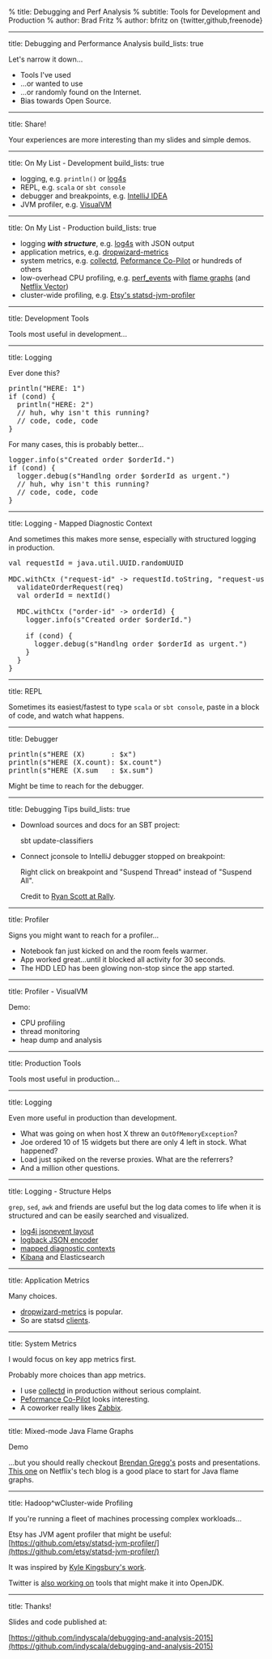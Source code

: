 % title: Debugging and Perf Analysis
% subtitle: Tools for Development and Production
% author: Brad Fritz
% author: bfritz on {twitter,github,freenode}

---
title: Debugging and Performance Analysis
build_lists: true

Let's narrow it down...

- Tools I've used
- ...or wanted to use
- ...or randomly found on the Internet.
- Bias towards Open Source.

---
title: Share!

Your experiences are more interesting than my slides and simple demos.

---
title: On My List - Development
build_lists: true

- logging, e.g. `println()` or [log4s](http://log4s.org/)
- REPL, e.g. `scala` or `sbt console`
- debugger and breakpoints, e.g. [IntelliJ IDEA](https://www.jetbrains.com/idea/)
- JVM profiler, e.g. [VisualVM](http://visualvm.java.net/)

---
title: On My List - Production
build_lists: true

- logging ***with structure***, e.g. [log4s](http://log4s.org/) with JSON output
- application metrics, e.g. [dropwizard-metrics](http://metrics.dropwizard.io/3.1.0/)
- system metrics, e.g. [collectd](http://collectd.org/), [Peformance Co-Pilot](http://www.pcp.io/) or hundreds of others
- low-overhead CPU profiling, e.g. [perf_events](http://www.brendangregg.com/linuxperf.html) with [flame graphs](http://www.brendangregg.com/flamegraphs.html) (and [Netflix Vector](https://github.com/Netflix/vector))
- cluster-wide profiling, e.g. [Etsy's statsd-jvm-profiler](https://github.com/etsy/statsd-jvm-profiler)

---
title: Development Tools

Tools most useful in development...

---
title: Logging

Ever done this?

<pre class="prettyprint" data-lang="scala">
println("HERE: 1")
if (cond) {
  println("HERE: 2")
  // huh, why isn't this running?
  // code, code, code
}
</pre>

For many cases, this is probably better...

<pre class="prettyprint" data-lang="scala">
logger.info(s"Created order $orderId.")
if (cond) {
  logger.debug(s"Handlng order $orderId as urgent.")
  // huh, why isn't this running?
  // code, code, code
}
</pre>

---
title: Logging - Mapped Diagnostic Context

And sometimes this makes more sense, especially with structured
logging in production.

<pre class="prettyprint" data-lang="scala">
val requestId = java.util.UUID.randomUUID

MDC.withCtx ("request-id" -> requestId.toString, "request-user" -> user) {
  validateOrderRequest(req)
  val orderId = nextId()

  MDC.withCtx ("order-id" -> orderId) {
    logger.info(s"Created order $orderId.")

    if (cond) {
      logger.debug(s"Handlng order $orderId as urgent.")
    }
  }
}
</pre>

---
title: REPL

Sometimes its easiest/fastest to type `scala` or `sbt console`,
paste in a block of code, and watch what happens.

---
title: Debugger

<pre class="prettyprint" data-lang="scala">
println(s"HERE (X)      : $x")
println(s"HERE (X.count): $x.count")
println(s"HERE (X.sum   : $x.sum")
</pre>

Might be time to reach for the debugger.

---
title: Debugging Tips
build_lists: true

- Download sources and docs for an SBT project:

    sbt update-classifiers

- Connect jconsole to IntelliJ debugger stopped on breakpoint:

    Right click on breakpoint and "Suspend Thread" instead of "Suspend All".

    Credit to [Ryan Scott at Rally](https://www.rallydev.com/blog/engineering/bite-size-pro-tips-intellij-debugger-and-jconsole).

---
title: Profiler

Signs you might want to reach for a profiler...

- Notebook fan just kicked on and the room feels warmer.
- App worked great...until it blocked all activity for 30 seconds.
- The HDD LED has been glowing non-stop since the app started.

---
title: Profiler - VisualVM

Demo:

- CPU profiling
- thread monitoring
- heap dump and analysis

---
title: Production Tools

Tools most useful in production...

---
title: Logging

Even more useful in production than development.

- What was going on when host X threw an `OutOfMemoryException`?
- Joe ordered 10 of 15 widgets but there are only 4 left in stock.
  What happened?
- Load just spiked on the reverse proxies.  What are the referrers?
- And a million other questions.

---
title: Logging - Structure Helps

`grep`, `sed`, `awk` and friends are useful but the log data comes to
life when it is structured and can be easily searched and visualized.

- [log4j jsonevent layout](https://github.com/logstash/log4j-jsonevent-layout)
- [logback JSON encoder](https://github.com/logstash/logstash-logback-encoder)
- [mapped diagnostic contexts](http://www.slf4j.org/manual.html#mdc)
- [Kibana](https://www.elastic.co/products/kibana) and Elasticsearch

---
title: Application Metrics

Many choices.

- [dropwizard-metrics](http://metrics.dropwizard.io/3.1.0/) is popular.
- So are statsd [clients](https://github.com/etsy/statsd/wiki#client-implementations).

---
title: System Metrics

I would focus on key app metrics first.

Probably more choices than app metrics.

- I use [collectd](http://collectd.org/) in production without serious complaint.
- [Peformance Co-Pilot](http://www.pcp.io/) looks interesting.
- A coworker really likes [Zabbix](http://www.zabbix.com/).

---
title: Mixed-mode Java Flame Graphs

Demo

...but you should really checkout [Brendan Gregg's](http://www.brendangregg.com/)
posts and presentations.  [This one](http://techblog.netflix.com/2015/07/java-in-flames.html)
on Netflix's tech blog is a good place to start for Java flame graphs.

---
title: Hadoop^wCluster-wide Profiling

If you're running a fleet of machines processing complex workloads...

Etsy has JVM agent profiler that might be useful:
[https://github.com/etsy/statsd-jvm-profiler/](https://github.com/etsy/statsd-jvm-profiler/)

It was inspired by [Kyle Kingsbury's work](https://github.com/riemann/riemann-jvm-profiler).

Twitter is [also working on](https://youtu.be/szvHghWyuoQ?t=25m15s)
tools that might make it into OpenJDK.

---
title: Thanks!

Slides and code published at:

[https://github.com/indyscala/debugging-and-analysis-2015](https://github.com/indyscala/debugging-and-analysis-2015)

